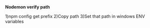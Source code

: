 **Nodemon verify path**

1)npm config get prefix
2)Copy path
3)Set that path in windows ENV variables
